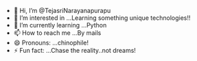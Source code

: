 - 👋 Hi, I’m @TejasriNarayanapurapu
- 👀 I’m interested in ...Learning something unique technologies!! 
- 🌱 I’m currently learning ...Python
- 📫 How to reach me ...By mails
- 😄 Pronouns: ...chinophile!
- ⚡ Fun fact: ...Chase the reality..not dreams!

<!---
TejasriNarayanapurapu/TejasriNarayanapurapu is a ✨ special ✨ repository because its `README.md` (this file) appears on your GitHub profile.
You can click the Preview link to take a look at your changes.
--->

